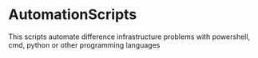 # AutomationScripts
This scripts automate difference infrastructure problems with powershell, cmd, python or other programming languages
